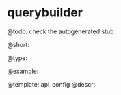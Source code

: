 querybuilder
=============

@todo:
	check the autogenerated stub


@short:
	

@type:

@example:

@template:	api_config
@descr:


